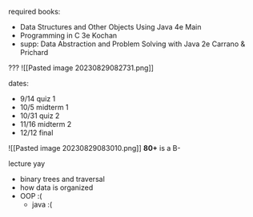 required books:
- Data Structures and Other Objects Using Java 4e Main
- Programming in C 3e Kochan
- supp: Data Abstraction and Problem Solving with Java 2e Carrano & Prichard

???
![[Pasted image 20230829082731.png]]

dates:
- 9/14 quiz 1
- 10/5 midterm 1
- 10/31 quiz 2
- 11/16 midterm 2
- 12/12 final

![[Pasted image 20230829083010.png]]
**80+** is a B-

lecture yay
- binary trees and traversal
- how data is organized
- OOP :(
	- java :(